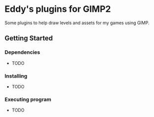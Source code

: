 # Eddy's plugins for GIMP2

Some plugins to help draw levels and assets for my games using GIMP.

## Getting Started

### Dependencies

* TODO

### Installing

* TODO

### Executing program

* TODO